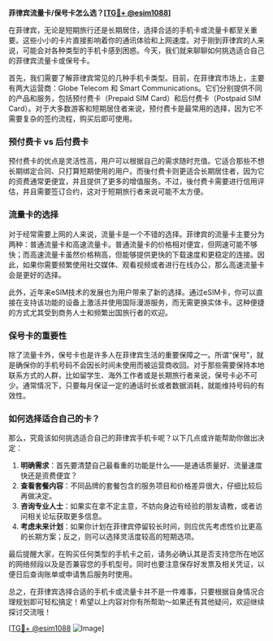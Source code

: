 **菲律宾流量卡/保号卡怎么选？[[TG💪+ @esim1088](https://t.me/s/esim1088)]**

在菲律宾，无论是短期旅行还是长期居住，选择合适的手机卡或流量卡都至关重要。这些小小的卡片直接影响着你的通讯体验和上网速度。对于刚到菲律宾的人来说，可能会对各种类型的手机卡感到困惑。今天，我们就来聊聊如何挑选适合自己的菲律宾流量卡或保号卡。

首先，我们需要了解菲律宾常见的几种手机卡类型。目前，在菲律宾市场上，主要有两大运营商：Globe Telecom 和 Smart Communications。它们分别提供不同的产品和服务，包括预付费卡（Prepaid SIM Card）和后付费卡（Postpaid SIM Card）。对于大多数游客和短期居住者来说，预付费卡是最常用的选择，因为它不需要复杂的签约流程，购买后即可使用。

### **预付费卡 vs 后付费卡**

预付费卡的优点是灵活性高，用户可以根据自己的需求随时充值。它适合那些不想长期绑定合同、只打算短期使用的用户。而後付费卡则更适合长期居住者，因为它的资费通常更便宜，并且提供了更多的增值服务。不过，後付费卡需要进行信用评估，并且需要签订合约，这对于短期旅行者来说可能不太方便。

### **流量卡的选择**

对于经常需要上网的人来说，流量卡是一个不错的选择。菲律宾的流量卡主要分为两种：普通流量卡和高速流量卡。普通流量卡的价格相对便宜，但网速可能不够快；而高速流量卡虽然价格稍高，但能够提供更快的下载速度和更稳定的连接。因此，如果你需要频繁使用社交媒体、观看视频或者进行在线办公，那么高速流量卡会是更好的选择。

此外，近年来eSIM技术的发展也为用户带来了新的选择。通过eSIM卡，你可以直接在支持该功能的设备上激活并使用国际漫游服务，而无需更换实体卡。这种便捷的方式尤其受到商务人士和频繁出国旅行者的欢迎。

### **保号卡的重要性**

除了流量卡外，保号卡也是许多人在菲律宾生活的重要保障之一。所谓“保号”，就是确保你的手机号码不会因长时间未使用而被运营商收回。对于那些需要保持本地联系方式的人群，比如留学生、海外工作者或是长期旅行者来说，保号卡必不可少。通常情况下，只要每月保证一定的通话时长或者数据消耗，就能维持号码的有效性。

### **如何选择适合自己的卡？**

那么，究竟该如何挑选适合自己的菲律宾手机卡呢？以下几点或许能帮助你做出决定：

1. **明确需求**：首先要清楚自己最看重的功能是什么——是通话质量好、流量速度快还是资费便宜？
2. **查看套餐内容**：不同品牌的套餐包含的服务项目和价格差异很大，仔细比较后再做决定。
3. **咨询专业人士**：如果实在拿不定主意，不妨向身边有经验的朋友请教，或者访问相关论坛获取更多信息。
4. **考虑未来计划**：如果你计划在菲律宾停留较长时间，则应优先考虑性价比更高的长期方案；反之，则可以选择灵活度较高的短期选项。

最后提醒大家，在购买任何类型的手机卡之前，请务必确认其是否支持您所在地区的网络频段以及是否兼容您的手机型号。同时也要注意保存好发票及相关凭证，以便日后查询账单或申请售后服务时使用。

总之，在菲律宾选择合适的手机卡或流量卡并不是一件难事，只要根据自身情况合理规划即可轻松搞定！希望以上内容对你有所帮助～如果还有其他疑问，欢迎继续探讨交流哦！

[[TG💪+ @esim1088](https://t.me/s/esim1088) ![Image](https://i.postimg.cc/4NQfJmqS/Snipaste-2025-05-13-00-14-12.png)]